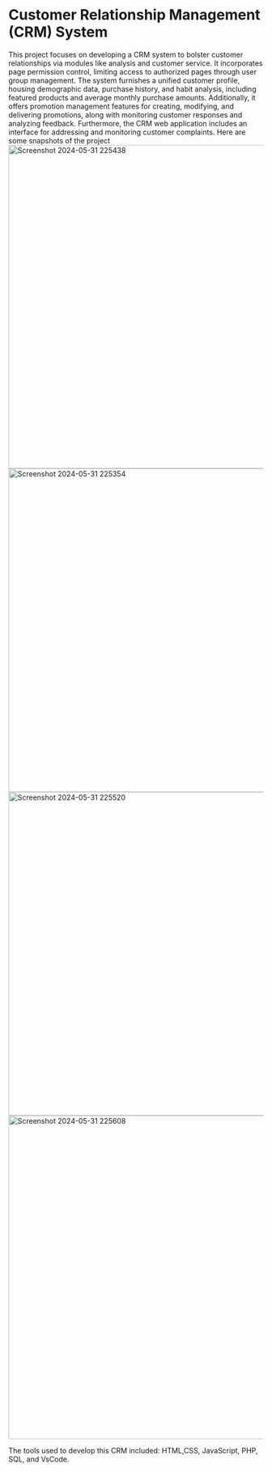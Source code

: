 # Customer Relationship Management (CRM) System
This project focuses on developing a CRM system to bolster customer relationships via modules like analysis and customer service. It incorporates page permission control, limiting access to authorized pages through user group management. The system furnishes a unified customer profile, housing demographic data, purchase history, and habit analysis, including featured products and average monthly purchase amounts. Additionally, it offers promotion management features for creating, modifying, and delivering promotions, along with monitoring customer responses and analyzing feedback. Furthermore, the CRM web application includes an interface for addressing and monitoring customer complaints. Here are some snapshots of the project
<img width="639" alt="Screenshot 2024-05-31 225438" src="https://github.com/Tanu-Shree22/CRM-System/assets/114923618/d9077f2d-4a14-4e4f-b75d-6f59a689d6fb">
<img width="639" alt="Screenshot 2024-05-31 225354" src="https://github.com/Tanu-Shree22/CRM-System/assets/114923618/b82c235a-2b2d-40cb-a7d7-c2635598e80b">
<img width="639" alt="Screenshot 2024-05-31 225520" src="https://github.com/Tanu-Shree22/CRM-System/assets/114923618/8e650292-5ae6-4758-be05-43a5c123d0b1">
<img width="639" alt="Screenshot 2024-05-31 225608" src="https://github.com/Tanu-Shree22/CRM-System/assets/114923618/6c89eb4f-acf1-46da-9e54-9614d3dbd2fc">

The tools used to develop this CRM included: HTML,CSS, JavaScript, PHP, SQL, and VsCode.
